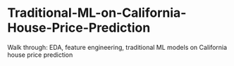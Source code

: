 # Traditional-ML-on-California-House-Price-Prediction
Walk through: EDA, feature engineering, traditional ML models on California house price prediction
